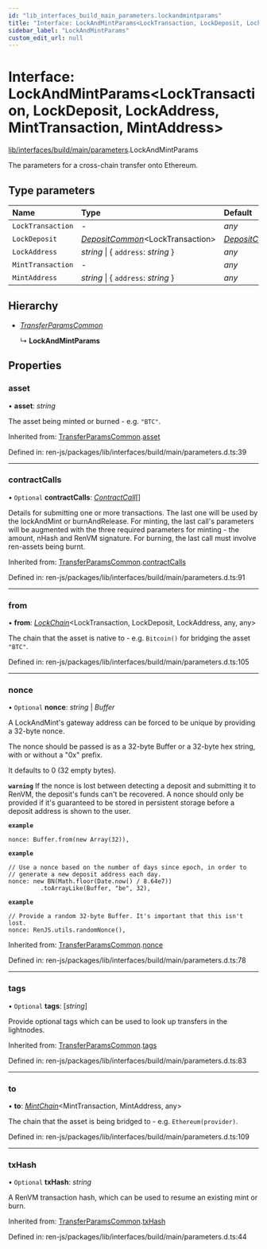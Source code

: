```yaml
---
id: "lib_interfaces_build_main_parameters.lockandmintparams"
title: "Interface: LockAndMintParams<LockTransaction, LockDeposit, LockAddress, MintTransaction, MintAddress>"
sidebar_label: "LockAndMintParams"
custom_edit_url: null
---
```


# Interface: LockAndMintParams<LockTransaction, LockDeposit, LockAddress, MintTransaction, MintAddress\>

[lib/interfaces/build/main/parameters](../modules/lib_interfaces_build_main_parameters.md).LockAndMintParams

The parameters for a cross-chain transfer onto Ethereum.

## Type parameters

| Name | Type | Default |
| :------ | :------ | :------ |
| `LockTransaction` | - | *any* |
| `LockDeposit` | [*DepositCommon*](../modules/lib_interfaces_build_main_chain.md#depositcommon)<LockTransaction\> | [*DepositCommon*](../modules/lib_interfaces_build_main_chain.md#depositcommon)<LockTransaction\> |
| `LockAddress` | *string* \| { `address`: *string*  } | *any* |
| `MintTransaction` | - | *any* |
| `MintAddress` | *string* \| { `address`: *string*  } | *any* |

## Hierarchy

- [*TransferParamsCommon*](lib_interfaces_build_main_parameters.transferparamscommon.md)

  ↳ **LockAndMintParams**

## Properties

### asset

• **asset**: *string*

The asset being minted or burned - e.g. `"BTC"`.

Inherited from: [TransferParamsCommon](lib_interfaces_build_main_parameters.transferparamscommon.md).[asset](lib_interfaces_build_main_parameters.transferparamscommon.md#asset)

Defined in: ren-js/packages/lib/interfaces/build/main/parameters.d.ts:39

___

### contractCalls

• `Optional` **contractCalls**: [*ContractCall*](lib_interfaces_build_main_parameters.contractcall.md)[]

Details for submitting one or more transactions. The last one will be
used by the lockAndMint or burnAndRelease.
For minting, the last call's parameters will be augmented with the three
required parameters for minting - the amount, nHash and RenVM signature.
For burning, the last call must involve ren-assets being burnt.

Inherited from: [TransferParamsCommon](lib_interfaces_build_main_parameters.transferparamscommon.md).[contractCalls](lib_interfaces_build_main_parameters.transferparamscommon.md#contractcalls)

Defined in: ren-js/packages/lib/interfaces/build/main/parameters.d.ts:91

___

### from

• **from**: [*LockChain*](lib_interfaces_build_main_chain.lockchain.md)<LockTransaction, LockDeposit, LockAddress, any, any\>

The chain that the asset is native to - e.g. `Bitcoin()` for bridging the
asset `"BTC"`.

Defined in: ren-js/packages/lib/interfaces/build/main/parameters.d.ts:105

___

### nonce

• `Optional` **nonce**: *string* \| *Buffer*

A LockAndMint's gateway address can be forced to be unique by providing a
32-byte nonce.

The nonce should be passed is as a 32-byte Buffer or a 32-byte hex
string, with or without a "0x" prefix.

It defaults to 0 (32 empty bytes).

**`warning`** If the nonce is lost between detecting a deposit and
submitting it to RenVM, the deposit's funds can't be recovered.
A nonce should only be provided if it's guaranteed to be stored in
persistent storage before a deposit address is shown to the user.

**`example`**
```
nonce: Buffer.from(new Array(32)),
```

**`example`**
```
// Use a nonce based on the number of days since epoch, in order to
// generate a new deposit address each day.
nonce: new BN(Math.floor(Date.now() / 8.64e7))
         .toArrayLike(Buffer, "be", 32),
```

**`example`**
```
// Provide a random 32-byte Buffer. It's important that this isn't lost.
nonce: RenJS.utils.randomNonce(),
```

Inherited from: [TransferParamsCommon](lib_interfaces_build_main_parameters.transferparamscommon.md).[nonce](lib_interfaces_build_main_parameters.transferparamscommon.md#nonce)

Defined in: ren-js/packages/lib/interfaces/build/main/parameters.d.ts:78

___

### tags

• `Optional` **tags**: [*string*]

Provide optional tags which can be used to look up transfers in the
lightnodes.

Inherited from: [TransferParamsCommon](lib_interfaces_build_main_parameters.transferparamscommon.md).[tags](lib_interfaces_build_main_parameters.transferparamscommon.md#tags)

Defined in: ren-js/packages/lib/interfaces/build/main/parameters.d.ts:83

___

### to

• **to**: [*MintChain*](lib_interfaces_build_main_chain.mintchain.md)<MintTransaction, MintAddress, any\>

The chain that the asset is being bridged to - e.g. `Ethereum(provider)`.

Defined in: ren-js/packages/lib/interfaces/build/main/parameters.d.ts:109

___

### txHash

• `Optional` **txHash**: *string*

A RenVM transaction hash, which can be used to resume an existing mint
or burn.

Inherited from: [TransferParamsCommon](lib_interfaces_build_main_parameters.transferparamscommon.md).[txHash](lib_interfaces_build_main_parameters.transferparamscommon.md#txhash)

Defined in: ren-js/packages/lib/interfaces/build/main/parameters.d.ts:44
